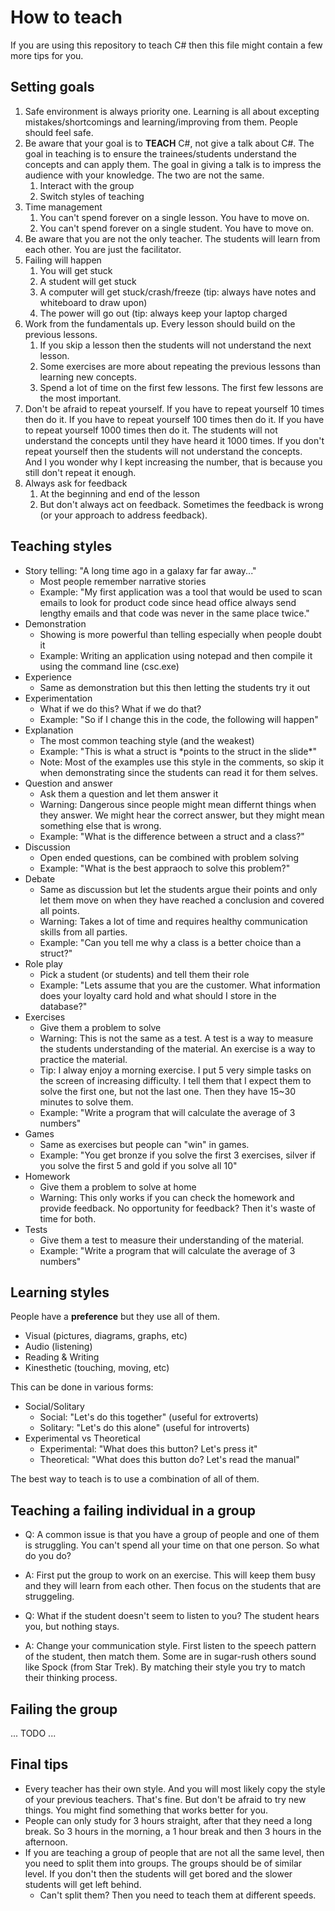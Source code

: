 ﻿# How to teach

If you are using this repository to teach C# then this file might contain a few more tips for you.

## Setting goals

1. Safe environment is always priority one. Learning is all about excepting mistakes/shortcomings and learning/improving from them. People should feel safe.
2. Be aware that your goal is to **TEACH** C#, not give a talk about C#. The goal in teaching is to ensure the trainees/students understand the concepts and can apply them. The goal in giving a talk is to impress the audience with your knowledge. The two are not the same.
   1. Interact with the group
   2. Switch styles of teaching
3. Time management
   1. You can't spend forever on a single lesson. You have to move on.
   2. You can't spend forever on a single student. You have to move on.
4. Be aware that you are not the only teacher. The students will learn from each other. You are just the facilitator.
5. Failing will happen 
   1. You will get stuck 
   2. A student will get stuck
   3. A computer will get stuck/crash/freeze (tip: always have notes and whiteboard to draw upon)
   4. The power will go out (tip: always keep your laptop charged
6. Work from the fundamentals up. Every lesson should build on the previous lessons. 
   1. If you skip a lesson then the students will not understand the next lesson.
   2. Some exercises are more about repeating the previous lessons than learning new concepts.
   3. Spend a lot of time on the first few lessons. The first few lessons are the most important.
7. Don't be afraid to repeat yourself. If you have to repeat yourself 10 times then do it. If you have to repeat yourself 100 times then do it. If you have to repeat yourself 1000 times then do it. The students will not understand the concepts until they have heard it 1000 times. If you don't repeat yourself then the students will not understand the concepts.<br>And I you wonder why I kept increasing the number, that is because you still don't repeat it enough.
8. Always ask for feedback
   1. At the beginning and end of the lesson
   2. But don't always act on feedback. Sometimes the feedback is wrong (or your approach to address feedback).

## Teaching styles

- Story telling: "A long time ago in a galaxy far far away..."
  - Most people remember narrative stories
  - Example: "My first application was a tool that would be used to scan emails to look for product code since head office always send lengthy emails and that code was never in the same place twice."
- Demonstration
  - Showing is more powerful than telling especially when people doubt it
  - Example: Writing an application using notepad and then compile it using the command line (csc.exe)
- Experience
  - Same as demonstration but this then letting the students try it out
- Experimentation
  - What if we do this? What if we do that?
  - Example: "So if I change this in the code, the following will happen"
- Explanation
  - The most common teaching style (and the weakest)
  - Example: "This is what a struct is \*points to the struct in the slide\*"
  - Note: Most of the examples use this style in the comments, so skip it when demonstrating since the students can read it for them selves.
- Question and answer
  - Ask them a question and let them answer it
  - Warning: Dangerous since people might mean differnt things when they answer. We might hear the correct answer, but they might mean something else that is wrong.
  - Example: "What is the difference between a struct and a class?"
- Discussion
  - Open ended questions, can be combined with problem solving
  - Example: "What is the best appraoch to solve this problem?"
- Debate
  - Same as discussion but let the students argue their points and only let them move on when they have reached a conclusion and covered all points.
  - Warning: Takes a lot of time and requires healthy communication skills from all parties.
  - Example: "Can you tell me why a class is a better choice than a struct?"
- Role play
  - Pick a student (or students) and tell them their role
  - Example: "Lets assume that you are the customer. What information does your loyalty card hold and what should I store in the database?"
- Exercises
  - Give them a problem to solve
  - Warning: This is not the same as a test. A test is a way to measure the students understanding of the material. An exercise is a way to practice the material.
  - Tip: I alway enjoy a morning exercise. I put 5 very simple tasks on the screen of increasing difficulty. I tell them that I expect them to solve the first one, but not the last one. Then they have 15~30 minutes to solve them.
  - Example: "Write a program that will calculate the average of 3 numbers"
- Games
  - Same as exercises but people can "win" in games.
  - Example: "You get bronze if you solve the first 3 exercises, silver if you solve the first 5 and gold if you solve all 10"
- Homework
  - Give them a problem to solve at home
  - Warning: This only works if you can check the homework and provide feedback. No opportunity for feedback? Then it's waste of time for both.
- Tests
  - Give them a test to measure their understanding of the material.
  - Example: "Write a program that will calculate the average of 3 numbers"

## Learning styles

People have a **preference** but they use all of them.

- Visual (pictures, diagrams, graphs, etc)
- Audio (listening)
- Reading & Writing
- Kinesthetic (touching, moving, etc)

This can be done in various forms:
- Social/Solitary
  - Social: "Let's do this together" (useful for extroverts)
  - Solitary: "Let's do this alone" (useful for introverts)
- Experimental vs Theoretical
  - Experimental: "What does this button? Let's press it"
  - Theoretical: "What does this button do? Let's read the manual"

The best way to teach is to use a combination of all of them.

## Teaching a failing individual in a group

- Q: A common issue is that you have a group of people and one of them is struggling. You can't spend all your time on that one person. So what do you do?
- A: First put the group to work on an exercise. This will keep them busy and they will learn from each other. Then focus on the students that are struggeling.

- Q: What if the student doesn't seem to listen to you? The student hears you, but nothing stays.
- A: Change your communication style. First listen to the speech pattern of the student, then match them. Some are in sugar-rush others sound like Spock (from Star Trek). By matching their style you try to match their thinking process.

## Failing the group

... TODO ...

## Final tips

- Every teacher has their own style. And you will most likely copy the style of your previous teachers. That's fine. But don't be afraid to try new things. You might find something that works better for you.
- People can only study for 3 hours straight, after that they need a long break. So 3 hours in the morning, a 1 hour break and then 3 hours in the afternoon.
- If you are teaching a group of people that are not all the same level, then you need to split them into groups. The groups should be of similar level. If you don't then the students will get bored and the slower students will get left behind.
  - Can't split them? Then you need to teach them at different speeds. 